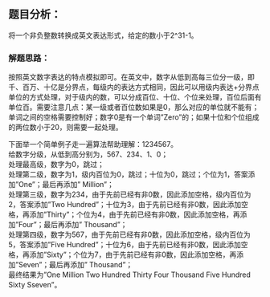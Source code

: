 ## 题目分析：
将一个非负整数转换成英文表达形式，给定的数小于2^31-1。

### 解题思路：
按照英文数字表达的特点模拟即可。在英文中，数字从低到高每三位分一级，即千、百万、十亿是分界点，每级内的表达方式相同，因此可以用级内表达+分界点单位的方式处理，对于级内的数，可以分成百位、十位、个位来处理，百位后面有单位百。需要注意几点：某一级或者百位数如果是0，那么对应的单位就不能有；单词之间的空格需要控制好；数字0是有一个单词”Zero”的；如果十位和个位组成的两位数小于20，则需要一起处理。

下面举一个简单例子走一遍算法帮助理解：1234567。</br>
给数字分级，从低到高分别为，567、234、1、0；</br>
处理最高级，数字为0，跳过；</br>
处理第二级，数字为1，级内百位为0，跳过；十位为0，跳过；个位为1，答案添加”One”；最后再添加” Million”；</br>
处理第三级，数字为234，由于先前已经有非0数，因此添加空格，级内百位为2，答案添加”Two Hundred”；十位为3，由于先前已经有非0数，因此添加空格，再添加”Thirty”；个位为4，由于先前已经有非0数，因此添加空格，再添加”Four”；最后再添加” Thousand”；</br>
处理第四级，数字为567，由于先前已经有非0数，因此添加空格，级内百位为5，答案添加”Five Hundred”；十位为6，由于先前已经有非0数，因此添加空格，再添加”Sixty”；个位为7，由于先前已经有非0数，因此添加空格，再添加”Seven”；最后再添加” Thousand”；</br>
最终结果为”One Million Two Hundred Thirty Four Thousand Five Hundred Sixty Sseven”。
